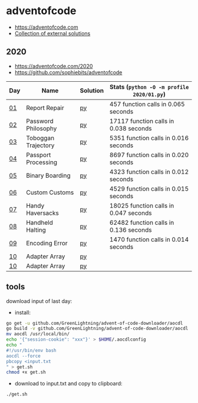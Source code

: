# adventofcode

* https://adventofcode.com
* [Collection of external solutions](https://github.com/Bogdanp/awesome-advent-of-code)

## 2020

* https://adventofcode.com/2020
* https://github.com/sophiebits/adventofcode

|Day|Name|Solution|Stats (`python -O -m profile 2020/01.py`)
|---|---|---|---|
|[01](https://adventofcode.com/2020/day/1)|Report Repair|[py](2020/01.py)|457 function calls in 0.065 seconds|
|[02](https://adventofcode.com/2020/day/2)|Password Philosophy|[py](2020/02.py)|17117 function calls in 0.038 seconds|
|[03](https://adventofcode.com/2020/day/3)|Toboggan Trajectory|[py](2020/03.py)|5351 function calls in 0.016 seconds|
|[04](https://adventofcode.com/2020/day/4)|Passport Processing|[py](2020/04.py)|8697 function calls in 0.020 seconds|
|[05](https://adventofcode.com/2020/day/5)|Binary Boarding|[py](2020/05.py)|4323 function calls in 0.012 seconds|
|[06](https://adventofcode.com/2020/day/6)|Custom Customs|[py](2020/06.py)|4529 function calls in 0.015 seconds|
|[07](https://adventofcode.com/2020/day/7)|Handy Haversacks|[py](2020/07.py)|18025 function calls in 0.047 seconds|
|[08](https://adventofcode.com/2020/day/8)|Handheld Halting|[py](2020/08.py)|62482 function calls in 0.136 seconds|
|[09](https://adventofcode.com/2020/day/9)|Encoding Error|[py](2020/09.py)|1470 function calls in 0.014 seconds|
|[10](https://adventofcode.com/2020/day/10)|Adapter Array|[py](2020/10.py)||
|[10](https://adventofcode.com/2020/day/10)|Adapter Array|[py](2020/10.py)||


## tools

download input of last day:

* install:

```bash
go get -u github.com/GreenLightning/advent-of-code-downloader/aocdl
go build -v github.com/GreenLightning/advent-of-code-downloader/aocdl
mv aocdl /usr/local/bin/
echo '{"session-cookie": "xxx"}' > $HOME/.aocdlconfig
echo "
#!/usr/bin/env bash
aocdl --force
pbcopy <input.txt
" > get.sh
chmod +x get.sh
```

* download to input.txt and copy to clipboard:

```bash
./get.sh
```